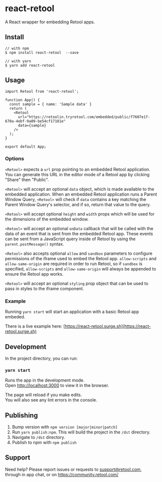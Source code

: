 # react-retool

A React wrapper for embedding Retool apps.

## Install

```
// with npm
$ npm install react-retool  --save

// with yarn
$ yarn add react-retool
```

## Usage

```
import Retool from 'react-retool';

function App() {
  const sample = { name: 'Sample data' }
  return (
    <Retool
      url="https://retoolin.tryretool.com/embedded/public/f7607e1f-670a-4ebf-9a09-be54cf17181e"
      data={sample}
    />
  );
}

export default App;
```

### Options

`<Retool>` expects a `url` prop pointing to an embedded Retool application. You can generate this URL in the editor mode of a Retool app by clicking "Share" then "Public".

`<Retool>` will accept an optional `data` object, which is made available to the embedded application. When an embedded Retool application runs a Parent Window Query, `<Retool>` will check if `data` contains a key matching the Parent Window Query's selector, and if so, return that value to the query.

`<Retool>` will accept optional `height` and `width` props which will be used for the dimensions of the embedded window.

`<Retool>` will accept an optional `onData` callback that will be called with the data of an event that is sent from the embedded Retool app. These events can be sent from a JavaScript query inside of Retool by using the `parent.postMessage()` syntax.

`<Retool>` also accepts optional `allow` and `sandbox` parameters to configure permissions of the iframe used to embed the Retool app. `allow-scripts` and `allow-same-origin` are required in order to run Retool, so if `sandbox` is specified, `allow-scripts` and `allow-same-origin` will always be appended to ensure the Retool app works.

`<Retool>` will accept an optional `styling` prop object that can be used to pass in styles to the iframe component.

### Example

Running `yarn start` will start an application with a basic Retool app embeded.

There is a live example here: [https://react-retool.surge.sh](https://react-retool.surge.sh)

## Development

In the project directory, you can run:

### `yarn start`

Runs the app in the development mode.\
Open [http://localhost:3000](http://localhost:3000) to view it in the browser.

The page will reload if you make edits.\
You will also see any lint errors in the console.

## Publishing

1. Bump version with `npm version [major|minor|patch]`
2. Run `yarn publish:npm`. This will build the project in the `/dst` directory.
3. Navigate to `/dst` directory.
4. Publish to npm with `npm publish`

## Support

Need help? Please report issues or requests to support@retool.com, through in app chat, or on https://community.retool.com/
